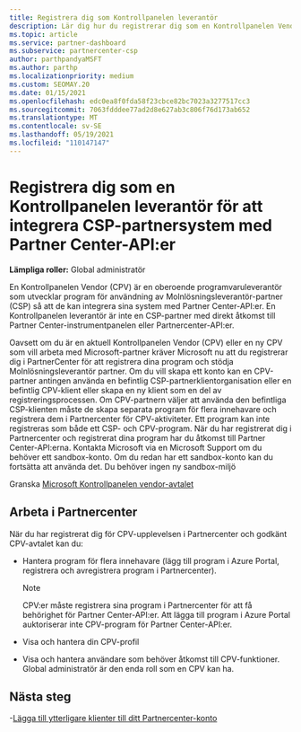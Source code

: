 ```yaml
---
title: Registrera dig som Kontrollpanelen leverantör
description: Lär dig hur du registrerar dig som en Kontrollpanelen Vendor (CPV) i Partner Center så att du bättre kan integrera CSP-partnersystem med Partner Center-API:er.
ms.topic: article
ms.service: partner-dashboard
ms.subservice: partnercenter-csp
author: parthpandyaMSFT
ms.author: parthp
ms.localizationpriority: medium
ms.custom: SEOMAY.20
ms.date: 01/15/2021
ms.openlocfilehash: edc0ea8f0fda58f23cbce82bc7023a3277517cc3
ms.sourcegitcommit: 7063fdddee77ad2d8e627ab3c806f76d173ab652
ms.translationtype: MT
ms.contentlocale: sv-SE
ms.lasthandoff: 05/19/2021
ms.locfileid: "110147147"
---
```

# <a name="enroll-as-a-control-panel-vendor-to-help-integrate-csp-partner-systems-with-partner-center-apis"></a>Registrera dig som en Kontrollpanelen leverantör för att integrera CSP-partnersystem med Partner Center-API:er


**Lämpliga roller:** Global administratör

En Kontrollpanelen Vendor (CPV) är en oberoende programvaruleverantör som utvecklar program för användning av Molnlösningsleverantör-partner (CSP) så att de kan integrera sina system med Partner Center-API:er. En Kontrollpanelen leverantör är inte en CSP-partner med direkt åtkomst till Partner Center-instrumentpanelen eller Partnercenter-API:er.

Oavsett om du är en aktuell Kontrollpanelen Vendor (CPV) eller en ny CPV som vill arbeta med Microsoft-partner kräver Microsoft nu att du registrerar dig i PartnerCenter för att registrera dina program och stödja Molnlösningsleverantör partner. Om du vill skapa ett konto kan en CPV-partner antingen använda en befintlig CSP-partnerklientorganisation eller en befintlig CPV-klient eller skapa en ny klient som en del av registreringsprocessen. Om CPV-partnern väljer att använda den befintliga CSP-klienten måste de skapa separata program för flera innehavare och registrera dem i Partnercenter för CPV-aktiviteter. Ett program kan inte registreras som både ett CSP- och CPV-program. När du har registrerat dig i Partnercenter och registrerat dina program har du åtkomst till Partner Center-API:erna.  Kontakta Microsoft via en Microsoft Support om du behöver ett sandbox-konto. Om du redan har ett sandbox-konto kan du fortsätta att använda det. Du behöver ingen ny sandbox-miljö

Granska [Microsoft Kontrollpanelen vendor-avtalet](https://go.microsoft.com/fwlink/?linkid=2055198)


## <a name="working-in-partner-center"></a>Arbeta i Partnercenter

När du har registrerat dig för CPV-upplevelsen i Partnercenter och godkänt CPV-avtalet kan du:

- Hantera program för flera innehavare (lägg till program i Azure Portal, registrera och avregistrera program i Partnercenter).

    >[!Note] 
    >CPV:er måste registrera sina program i Partnercenter för att få behörighet för Partner Center-API:er. Att lägga till program i Azure Portal auktoriserar inte CPV-program för Partner Center-API:er. 

- Visa och hantera din CPV-profil 

- Visa och hantera användare som behöver åtkomst till CPV-funktioner. Global administratör är den enda roll som en CPV kan ha.

## <a name="next-steps"></a>Nästa steg

-[Lägga till ytterligare klienter till ditt Partnercenter-konto](multi-tenant-account.md)